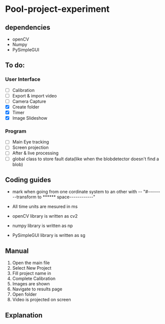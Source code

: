 # Pool-project-experiment

## dependencies
- openCV
- Numpy
- PySimpleGUI

## To do:

### User Interface
- [ ] Calibration
- [ ] Export & import video
- [ ] Camera Capture
- [x] Create folder
- [x] Timer
- [x] Image Slideshow

### Program
- [ ] Main Eye tracking
- [ ] Screen projection
- [ ] After & live processing
- [ ] global class to store fault data(like when the blobdetector doesn't find a blob)

## Coding guides

- mark when going from one cordinate system to an other with 
  -- "#--------transform to ****** space------------"
  
- All time units are mesured in ms
- openCV library is written as cv2
- numpy library is written as np
- PySimpleGUI library is written as sg

## Manual
1. Open the main file
2. Select New Project
3. Fill project name in
4. Complete Calibration
5. Images are shown
6. Navigate to results page
7. Open folder
8. Video is projected on screen

## Explanation
